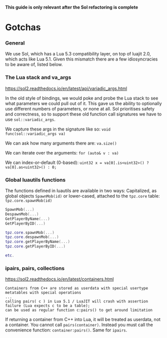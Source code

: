 **This guide is only relevant after the Sol refactoring is complete**

# Gotchas

### General
We use Sol, which has a Lua 5.3 compatibility layer, on top of luajit 2.0, which acts like Lua 5.1. Given this mismatch there are a few idiosyncracies to be aware of, listed below.

### The Lua stack and va_args
https://sol2.readthedocs.io/en/latest/api/variadic_args.html

In the old style of bindings, we would poke and probe the Lua stack to see what parameters we could pull out of it. This gave us the ability to optionally use different numbers of parameters, or none at all. Sol prioritises safety and correctness, so to support these old function call signatures we have to use `sol::variadic_args`.


We capture these args in the signature like so: `void func(sol::variadic_args va)`

We can ask how many arguments there are: `va.size()`

We can iterate over the arguments: `for (auto& v : va)`

We can index-or-default (0-based): `uint32 x = va[0].is<uint32>() ? va[0].as<uint32>() : 0;`

### Global luautils functions
The functions defined in luautils are available in two ways: Capitalized, as global objects `SpawnMob(id)` or lower-cased, attached to the `tpz.core` table: `tpz.core.spawnMob(id)`
```lua
SpawnMob(...)
DespawnMob(...)
GetPlayerByName(...)
GetPlayerByID(...)

tpz.core.spawnMob(...)
tpz.core.despawnMob(...)
tpz.core.getPlayerByName(...)
tpz.core.getPlayerByID(...)

etc.
```

### ipairs, pairs, collections
https://sol2.readthedocs.io/en/latest/containers.html
```
Containers from C++ are stored as userdata with special usertype metatables with special operations
...
calling pairs( c ) in Lua 5.1 / LuaJIT will crash with assertion failure (Lua expects c to be a table);
can be used as regular function c:pairs() to get around limitation
```

If returning a container from C++ into Lua, it will be treated as userdata, not a container. You cannot call `pairs(container)`. Instead you must call the convenience function: `container:pairs()`. Same for `ipairs`.